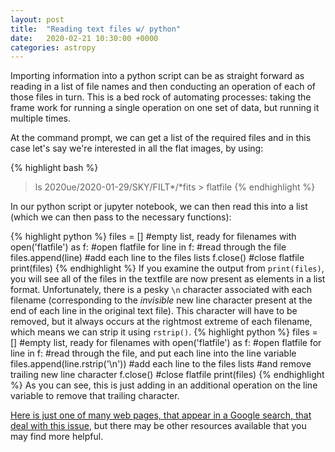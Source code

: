 ```yaml
---
layout: post
title:  "Reading text files w/ python"
date:   2020-02-21 10:30:00 +0000
categories: astropy
---
```



Importing information into a python script can be as straight forward as reading in a
list of file names and then conducting an operation of each of those files in turn.
This is a bed rock of automating processes: taking the frame work for running a single
operation on one set of data, but running it multiple times.

At the command prompt, we can get a list of the required files and in this case let's say we're interested in
all the flat images, by using:

{% highlight bash %}
> ls 2020ue/2020-01-29/SKY/FILT*/*fits > flatfile
{% endhighlight %}

In our python script or jupyter notebook, we can then read this into a list (which we can then
pass to the necessary functions):

{% highlight python %}
files = [] #empty list, ready for filenames
with open('flatfile') as f: #open flatfile
  for line in f: #read through the file
    files.append(line) #add each line to the files lists
f.close() #close flatfile
print(files)
{% endhighlight %}
If you examine the output from `print(files)`, you will see all of the files in the textfile
are now present as elements in a list format. Unfortunately, there is a pesky `\n` character
associated with each filename (corresponding to the *invisible* new line character present
at the end of each line in the original text file).  This character will have to be removed, but it
always occurs at the rightmost extreme of each filename, which means we can strip it using `rstrip()`.
{% highlight python %}
files = [] #empty list, ready for filenames
with open('flatfile') as f: #open flatfile
  for line in f: #read through the file, and put each line into the line variable
    files.append(line.rstrip('\n')) #add each line to the files lists
                                    #and remove trailing new line character
f.close() #close flatfile
print(files)
{% endhighlight %}
As you can see, this is just adding in an additional operation on the line variable to
remove that trailing character.

[Here is just one of many web pages, that appear in a Google search, that deal
with this
issue](https://www.guru99.com/reading-and-writing-files-in-python.html), but there may be other resources available that you may find more helpful.
